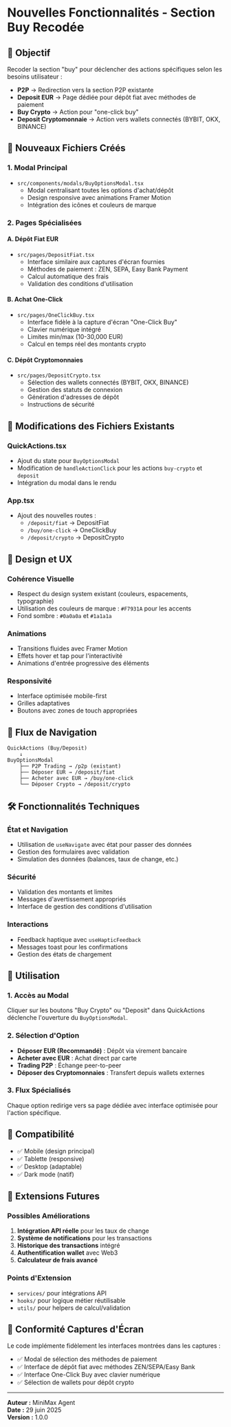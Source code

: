 # Nouvelles Fonctionnalités - Section Buy Recodée

## 🎯 Objectif
Recoder la section "buy" pour déclencher des actions spécifiques selon les besoins utilisateur :

- **P2P** → Redirection vers la section P2P existante
- **Deposit EUR** → Page dédiée pour dépôt fiat avec méthodes de paiement
- **Buy Crypto** → Action pour "one-click buy"
- **Deposit Cryptomonnaie** → Action vers wallets connectés (BYBIT, OKX, BINANCE)

## 📁 Nouveaux Fichiers Créés

### 1. Modal Principal
- `src/components/modals/BuyOptionsModal.tsx`
  - Modal centralisant toutes les options d'achat/dépôt
  - Design responsive avec animations Framer Motion
  - Intégration des icônes et couleurs de marque

### 2. Pages Spécialisées

#### A. Dépôt Fiat EUR
- `src/pages/DepositFiat.tsx`
  - Interface similaire aux captures d'écran fournies
  - Méthodes de paiement : ZEN, SEPA, Easy Bank Payment
  - Calcul automatique des frais
  - Validation des conditions d'utilisation

#### B. Achat One-Click
- `src/pages/OneClickBuy.tsx`
  - Interface fidèle à la capture d'écran "One-Click Buy"
  - Clavier numérique intégré
  - Limites min/max (10-30,000 EUR)
  - Calcul en temps réel des montants crypto

#### C. Dépôt Cryptomonnaies
- `src/pages/DepositCrypto.tsx`
  - Sélection des wallets connectés (BYBIT, OKX, BINANCE)
  - Gestion des statuts de connexion
  - Génération d'adresses de dépôt
  - Instructions de sécurité

## 🔄 Modifications des Fichiers Existants

### QuickActions.tsx
- Ajout du state pour `BuyOptionsModal`
- Modification de `handleActionClick` pour les actions `buy-crypto` et `deposit`
- Intégration du modal dans le rendu

### App.tsx
- Ajout des nouvelles routes :
  - `/deposit/fiat` → DepositFiat
  - `/buy/one-click` → OneClickBuy
  - `/deposit/crypto` → DepositCrypto

## 🎨 Design et UX

### Cohérence Visuelle
- Respect du design system existant (couleurs, espacements, typographie)
- Utilisation des couleurs de marque : `#F7931A` pour les accents
- Fond sombre : `#0a0a0a` et `#1a1a1a`

### Animations
- Transitions fluides avec Framer Motion
- Effets hover et tap pour l'interactivité
- Animations d'entrée progressive des éléments

### Responsivité
- Interface optimisée mobile-first
- Grilles adaptatives
- Boutons avec zones de touch appropriées

## 🔗 Flux de Navigation

```
QuickActions (Buy/Deposit) 
    ↓
BuyOptionsModal
    ├── P2P Trading → /p2p (existant)
    ├── Déposer EUR → /deposit/fiat
    ├── Acheter avec EUR → /buy/one-click  
    └── Déposer Crypto → /deposit/crypto
```

## 🛠 Fonctionnalités Techniques

### État et Navigation
- Utilisation de `useNavigate` avec état pour passer des données
- Gestion des formulaires avec validation
- Simulation des données (balances, taux de change, etc.)

### Sécurité
- Validation des montants et limites
- Messages d'avertissement appropriés
- Interface de gestion des conditions d'utilisation

### Interactions
- Feedback haptique avec `useHapticFeedback`
- Messages toast pour les confirmations
- Gestion des états de chargement

## 🚀 Utilisation

### 1. Accès au Modal
Cliquer sur les boutons "Buy Crypto" ou "Deposit" dans QuickActions déclenche l'ouverture du `BuyOptionsModal`.

### 2. Sélection d'Option
- **Déposer EUR (Recommandé)** : Dépôt via virement bancaire
- **Acheter avec EUR** : Achat direct par carte
- **Trading P2P** : Échange peer-to-peer
- **Déposer des Cryptomonnaies** : Transfert depuis wallets externes

### 3. Flux Spécialisés
Chaque option redirige vers sa page dédiée avec interface optimisée pour l'action spécifique.

## 📱 Compatibilité

- ✅ Mobile (design principal)
- ✅ Tablette (responsive)
- ✅ Desktop (adaptable)
- ✅ Dark mode (natif)

## 🔮 Extensions Futures

### Possibles Améliorations
1. **Intégration API réelle** pour les taux de change
2. **Système de notifications** pour les transactions
3. **Historique des transactions** intégré
4. **Authentification wallet** avec Web3
5. **Calculateur de frais avancé**

### Points d'Extension
- `services/` pour intégrations API
- `hooks/` pour logique métier réutilisable
- `utils/` pour helpers de calcul/validation

## 🎯 Conformité Captures d'Écran

Le code implémente fidèlement les interfaces montrées dans les captures :
- ✅ Modal de sélection des méthodes de paiement
- ✅ Interface de dépôt fiat avec méthodes ZEN/SEPA/Easy Bank
- ✅ Interface One-Click Buy avec clavier numérique
- ✅ Sélection de wallets pour dépôt crypto

---

**Auteur :** MiniMax Agent  
**Date :** 29 juin 2025  
**Version :** 1.0.0
